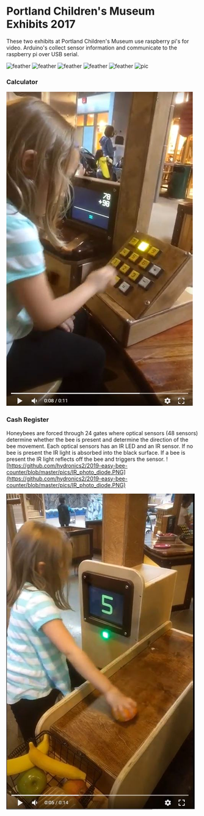# Portland Children's Museum Exhibits 2017

These two exhibits at Portland Children's Museum use raspberry pi's for video. Arduino's collect sensor information and communicate to the raspberry pi over USB serial.


![feather](https://github.com/hydronics2/2019-easy-bee-counter/blob/master/pics/gerber_feather_2.PNG)
![feather](https://github.com/hydronics2/2019-easy-bee-counter/blob/master/pics/finished.jpg)
![feather](https://github.com/hydronics2/2019-easy-bee-counter/blob/master/pics/finished2.jpg)
![feather](https://github.com/hydronics2/2019-easy-bee-counter/blob/master/pics/feather_finish.PNG)
![feather](https://github.com/hydronics2/2019-easy-bee-counter/blob/master/pics/itsy_bitsy_finish.PNG)
![pic](https://github.com/hydronics2/2019-easy-bee-counter/blob/master/pics/pcb_notes_.PNG)

### Calculator

[![Foo](https://github.com/hydronics2/2017-Children-s-Museum-RPI-Player/blob/master/pics/video_calculator.JPG)](https://youtu.be/cuz18Ke19LY)



### Cash Register
Honeybees are forced through 24 gates where optical sensors (48 sensors) determine whether the bee is present and determine the direction of the bee movement. Each optical sensors has an IR LED and an IR sensor. If no bee is present the IR light is absorbed into the black surface. If a bee is present the IR light reflects off the bee and triggers the sensor. ![https://github.com/hydronics2/2019-easy-bee-counter/blob/master/pics/IR_photo_diode.PNG](https://github.com/hydronics2/2019-easy-bee-counter/blob/master/pics/IR_photo_diode.PNG)

[![Foo](https://github.com/hydronics2/2017-Children-s-Museum-RPI-Player/blob/master/pics/video_cash_register.JPG)](https://youtu.be/5860N75-lEc)
